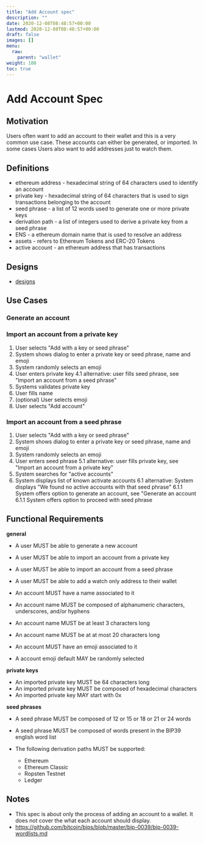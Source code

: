 ```yaml
---
title: "Add Account spec"
description: ""
date: 2020-12-08T08:48:57+00:00
lastmod: 2020-12-08T08:48:57+00:00
draft: false
images: []
menu:
  raw:
    parent: "wallet"
weight: 100
toc: true
---
```


# Add Account Spec

## Motivation

Users often want to add an account to their wallet and this is a very common use case. These accounts can either be generated, or imported. In some cases Users also want to add addresses just to watch them.

## Definitions

- ethereum address - hexadecimal string of 64 characters used to identify an account
- private key - hexadecimal string of 64 characters that is used to sign transactions belonging to the account
- seed phrase - a list of 12 words used to generate one or more private keys
- derivation path - a list of integers used to derive a private key from a seed phrase 
- ENS - a ethereum domain name that is used to resolve an address
- assets - refers to Ethereum Tokens and ERC-20 Tokens
- active account - an ethereum address that has transactions

## Designs

- [designs](https://www.figma.com/file/FkFClTCYKf83RJWoifWgoX/Wallet-v2?node-id=49%3A1737962)

## Use Cases

### Generate an account

### Import an account from a private key

1. User selects "Add with a key or seed phrase"
2. System shows dialog to enter a private key or seed phrase, name and emoji
3. System randomly selects an emoji
4. User enters private key
4.1 alternative: user fills seed phrase, see "Import an account from a seed phrase"
5. Systems validates private key
6. User fills name
7. (optional) User selects emoji
8. User selects "Add account"

### Import an account from a seed phrase

1. User selects "Add with a key or seed phrase"
2. System shows dialog to enter a private key or seed phrase, name and emoji
3. System randomly selects an emoji
4. User enters seed phrase
5.1 alternative: user fills private key, see "Import an account from a private key"
5. System searches for "active accounts"
6. System displays list of known activate accounts
6.1 alternative: System displays "We found no active accounts with that seed phrase"
6.1.1 System offers option to generate an account, see "Generate an account
6.1.1 System offers option to proceed with seed phrase

## Functional Requirements

**general**
- A user MUST be able to generate a new account
- A user MUST be able to import an account from a private key
- A user MUST be able to import an account from a seed phrase
- A user MUST be able to add a watch only address to their wallet

- An account MUST have a name associated to it
- An account name MUST be composed of alphanumeric characters, underscores, and/or hyphens
- An account name MUST be at least 3 characters long
- An account name MUST be at at most 20 characters long
- An account MUST have an emoji associated to it
- A account emoji default MAY be randomly selected

**private keys**
- An imported private key MUST be 64 characters long
- An imported private key MUST be composed of hexadecimal characters
- An imported private key MAY start with 0x

**seed phrases**
- A seed phrase MUST be composed of 12 or 15 or 18 or 21 or 24 words
- A seed phrase MUST be composed of words present in the BIP39 english word list

- The following derivation paths MUST be supported:
   - Ethereum
   - Ethereum Classic
   - Ropsten Testnet
   - Ledger

## Notes

- This spec is about only the process of adding an account to a wallet. It does not cover the what each account should display.
- https://github.com/bitcoin/bips/blob/master/bip-0039/bip-0039-wordlists.md
